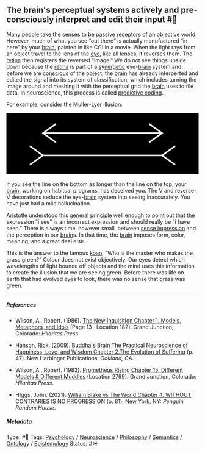 ## The brain's perceptual systems actively and pre-consciously interpret and edit their input  #🧠

Many people take the senses to be passive receptors of an objective world. However, much of what you see “out there” is actually manufactured “in here” by your [brain](Brain.md), painted in like CGI in a movie. When the light rays from an object travel to the lens of the [eye](), like all lenses, it reverses them. The [retina]() then registers the reversed "image." We do not see things upside down because the [retina]() is part of a [synergetic](Synergy.md) eye-[brain](Brain.md) system and before we are [conscious](Consciousness.md) of the object, the [brain](Brain.md) has already interperted and edited the signal into its system of classification, which includes turning the image around and meshing it with the perceptual grid the [brain](Brain.md) uses to file data. In neuroscience, this process is called [predictive coding](Predictive%20coding.md).

For example, consider the Muller-Lyer illusion:

![F3EDCBA2-DA5D-4C28-A088-155ACBE53DDF.png](F3EDCBA2-DA5D-4C28-A088-155ACBE53DDF.png)

If you see the line on the bottom as longer than the line on the top, your [brain](Brain.md), working on habitual programs, has deceived you. The V and reverse-V decorations seduce the eye-[brain](Brain.md) system into seeing inaccurately. You have just had a mild hallucination. 

[Aristotle]() understood this general principle well enough to point out that the expression "i see" is an incorrect expression and should really be "i have seen." There is always time, however small, between [sense impression](Sense%20impression.md) and the perception in our [brain](Brain.md)s. In that time, the [brain](Brain.md) imposes form, color, meaning, and a great deal else. 

This is the answer to the famous [koan](Koan.md), "Who is the master who makes the grass green?” Colour does not exist objectively. Our eyes detect which wavelengths of light bounce off objects and the mind uses this information to create the illusion that we are seeing green. Before there was life on earth that had evolved eyes to look, there was no sense that grass was green. 

---

##### References

* Wilson, A., Robert. (1986). [The New Inquisition Chapter 1. Models, Metaphors, and Idols](The%20New%20Inquisition%20Chapter%201.%20Models,%20Metaphors,%20and%20Idols.md) (Page 13 · Location 182). Grand Junction, Colorado: *Hilaritas Press*

* Hanson, Rick. (2009). [Buddha's Brain The Practical Neuroscience of Happiness, Love, and Wisdom Chapter 2.The Evolution of Suffering](Buddha's%20Brain%20The%20Practical%20Neuroscience%20of%20Happiness,%20Love,%20and%20Wisdom%20Chapter%202.The%20Evolution%20of%20Suffering.md) (p. 47). New Harbinger Publications: *Oakland, CA*.

* Wilson, A,. Robert. (1983). [Prometheus Rising Chapter 15. Different Models & Different Muddles](Prometheus%20Rising%20Chapter%2015.%20Different%20Models%20&%20Different%20Muddles.md) (Location 2799). Grand Junction, Colorado: *Hilaritas Press*.

* HIggs, John. (2021). [William Blake vs The World Chapter 4. WITHOUT CONTRARIES IS NO PROGRESSION](William%20Blake%20vs%20The%20World%20Chapter%204.%20WITHOUT%20CONTRARIES%20IS%20NO%20PROGRESSION.md) (p. 81). New York, NY: *Penguin Random House*.

##### Metadata

Type: #🔴 
Tags: [Psychology](Psychology.md) / [Neuroscience](Neuroscience.md) / [Philosophy](Philosophy.md) / [Semantics](Semantics.md) / [Ontology](Ontology.md) / [Epistemology](Epistemology.md)
Status: #☀️ 
